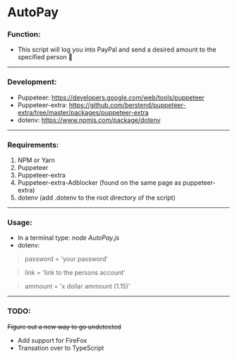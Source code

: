 # AutoPay
### Function:

- This script will log you into PayPal and send a desired amount to the specified person 🤑
----

### Development: 
 - Puppeteer: https://developers.google.com/web/tools/puppeteer
 - Puppeteer-extra: https://github.com/berstend/puppeteer-extra/tree/master/packages/puppeteer-extra
 - dotenv: https://www.npmjs.com/package/dotenv
----

### Requirements:
1. NPM or Yarn
2. Puppeteer
3. Puppeteer-extra
4. Puppeteer-extra-Adblocker (found on the same page as puppeteer-extra)
5. dotenv (add .dotenv to the root directory of the script)
----

### Usage:
- In a terminal type: *node AutoPay.js*
- dotenv:
> password = 'your password'

> link = 'link to the persons account'

> ammount = 'x dollar ammount (1.15)'

----

 ### TODO:
 ~~Figure out a new way to go undetected~~
 - Add support for FireFox
 - Transation over to TypeScript
